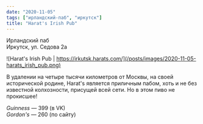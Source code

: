```yaml
---
date: "2020-11-05"
tags: ["ирландский-паб", "иркутск"]
title: "Harat's Irish Pub"
---
```


Ирландский паб\
Иркутск, ул. Седова 2а

![Harat's Irish Pub | https://irkutsk.harats.com/](/posts/images/2020-11-05-harats_irish_pub.png)


В удалении на четыре тысячи километров от Москвы, на своей исторической родине, Harat's является приличным пабом, хоть и не без известной колхозности, присущей всей сети. Но в этом пиво не прокисшее!

<!--more-->


_Guinness_ — 399 (в VK)\
_Gordon's_ — 260 (по сайту)